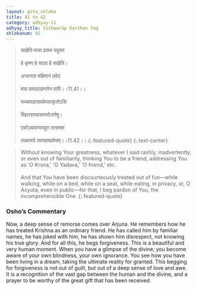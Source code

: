 ```yaml
---
layout: gita_shloka
title: 41 to 42
category: adhyay-11
adhyay_title: Viśhwarūp Darśhan Yog
shlokanum: 41
---
```


> सखेति मत्वा प्रसभं यदुक्तं<br><br>हे कृष्ण हे यादव हे सखेति।<br><br>अजानता महिमानं तवेदं<br><br>मया प्रमादात्प्रणयेन वापि।।11.41।।<br><br>यच्चावहासार्थमसत्कृतोऽसि<br><br>विहारशय्यासनभोजनेषु।<br><br>एकोऽथवाप्यच्युत तत्समक्षं<br><br>तत्क्षामये त्वामहमप्रमेयम्।।11.42।।
{:.featured-quote} 
{:.text-center}

> Without knowing Your greatness, whatever I said rashly, inadvertently, or even out of familiarity, thinking You to be a friend, addressing You as 'O Krsna,' 'O Yadava,' 'O friend,' etc.<br><br>And that You have been discourteously treated out of fun—while walking, while on a bed, while on a seat, while eating, in privacy, or, O Acyuta, even in public—for that, I beg pardon of You, the incomprehensible One.
{:.featured-quote}

### Osho’s Commentary
Now, a deep sense of remorse comes over Arjuna. He remembers how he has treated Krishna as an ordinary friend. He has called him by familiar names, he has joked with him, he has shown him disrespect, not knowing his true glory. And for all this, he begs forgiveness.
This is a beautiful and very human moment. When you have a glimpse of the divine, you become aware of your own blindness, your own ignorance. You see how you have been living in a dream, taking the ultimate reality for granted.
This begging for forgiveness is not out of guilt, but out of a deep sense of love and awe. It is a recognition of the vast gap between the human and the divine, and a prayer to be worthy of the great gift that has been received.

